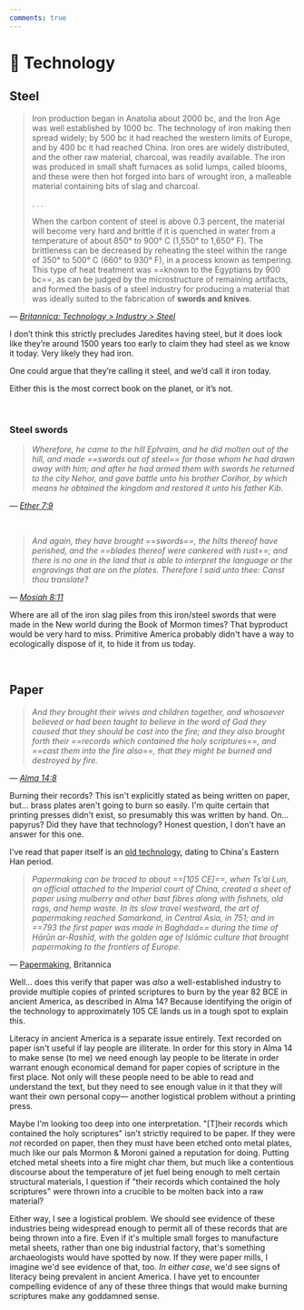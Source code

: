 ```yaml
---
comments: true
---
```

# 🤖 Technology
## Steel
> Iron production began in Anatolia about 2000 bc, and the Iron Age was well established by 1000 bc. The technology of iron making then spread widely; by 500 bc it had reached the western limits of Europe, and by 400 bc it had reached China. Iron ores are widely distributed, and the other raw material, charcoal, was readily available. The iron was produced in small shaft furnaces as solid lumps, called blooms, and these were then hot forged into bars of wrought iron, a malleable material containing bits of slag and charcoal.
>
> . . . 
>
> When the carbon content of steel is above 0.3 percent, the material will become very hard and brittle if it is quenched in water from a temperature of about 850° to 900° C (1,550° to 1,650° F). The brittleness can be decreased by reheating the steel within the range of 350° to 500° C (660° to 930° F), in a process known as tempering. This type of heat treatment was ==known to the Egyptians by 900 bc==, as can be judged by the microstructure of remaining artifacts, and formed the basis of a steel industry for producing a material that was ideally suited to the fabrication of **swords and knives**.

— _[Britannica: Technology > Industry > Steel](https://www.britannica.com/technology/steel/History)_

I don’t think this strictly precludes Jaredites having steel, but it does look like they’re around 1500 years too early to claim they had steel as we know it today. Very likely they had iron.

One could argue that they’re calling it steel, and we’d call it iron today.

Either this is the most correct book on the planet, or it’s not.

&nbsp;

### Steel swords
> *Wherefore, he came to the hill Ephraim, and he did molten out of the hill, and made ==swords out of steel== for those whom he had drawn away with him; and after he had armed them with swords he returned to the city Nehor, and gave battle unto his brother Corihor, by which means he obtained the kingdom and restored it unto his father Kib.*

— _[Ether 7:9](https://www.churchofjesuschrist.org/study/scriptures/bofm/ether/7?lang=eng&id=p9#p9)_

&nbsp;

>*And again, they have brought ==swords==, the hilts thereof have perished, and the ==blades thereof were cankered with rust==; and there is no one in the land that is able to interpret the language or the engravings that are on the plates. Therefore I said unto thee: Canst thou translate?*

— _[Mosiah 8:11](https://www.churchofjesuschrist.org/study/scriptures/bofm/mosiah/8?lang=eng&id=p11#p11)_

Where are all of the iron slag piles from this iron/steel swords that were made in the New world during the Book of Mormon times? That byproduct would be very hard to miss. Primitive America probably didn't have a way to ecologically dispose of it, to hide it from us today.

&nbsp;

## Paper
> *And they brought their wives and children together, and whosoever believed or had been taught to believe in the word of God they caused that they should be cast into the fire; and they also brought forth their ==records which contained the holy scriptures==, and ==cast them into the fire also==, that they might be burned and destroyed by fire.*

— _[Alma 14:8](https://www.churchofjesuschrist.org/study/scriptures/bofm/alma/14?lang=eng&id=p8#p8)_

Burning their records? This isn't explicitly stated as being written on paper, but... brass plates aren't going to burn so easily. I'm quite certain that printing presses didn't exist, so presumably this was written by hand. On... papyrus? Did they have that technology? Honest question, I don't have an answer for this one.

I've read that paper itself is an [old technology](https://en.wikipedia.org/wiki/History_of_paper), dating to China's Eastern Han period.

> *Papermaking can be traced to about ==\[105 CE\]==, when Ts’ai Lun, an official attached to the Imperial court of China, created a sheet of paper using mulberry and other bast fibres along with fishnets, old rags, and hemp waste. In its slow travel westward, the art of papermaking reached Samarkand, in Central Asia, in 751; and in ==793 the first paper was made in Baghdad== during the time of Hārūn ar-Rashīd, with the golden age of Islāmic culture that brought papermaking to the frontiers of Europe.*

— [Papermaking](https://www.britannica.com/technology/papermaking), Britannica

Well... does this verify that paper was *also* a well-established industry to provide multiple copies of printed scriptures to burn by the year 82 BCE in ancient America, as described in Alma 14? Because identifying the origin of the technology to approximately 105 CE lands us in a tough spot to explain this.

Literacy in ancient America is a separate issue entirely. Text recorded on paper isn't useful if lay people are illiterate. In order for this story in Alma 14 to make sense (to me) we need enough lay people to be literate in order warrant enough economical demand for paper copies of scripture in the first place. Not only will these people need to be able to read and understand the text, but they need to see enough value in it that they will want their own personal copy— another logistical problem without a printing press.

Maybe I'm looking too deep into one interpretation. "\[T\]heir records which contained the holy scriptures" isn't strictly required to be paper. If they were *not* recorded on paper, then they must have been etched onto metal plates, much like our pals Mormon & Moroni gained a reputation for doing. Putting etched metal sheets into a fire might char them, but much like a contentious discourse about the temperature of jet fuel being enough to melt certain structural materials, I question if "their records which contained the holy scriptures" were thrown into a crucible to be molten back into a raw material?

Either way, I see a logistical problem. We should see evidence of these industries being widespread enough to permit all of these records that are being thrown into a fire. Even if it's multiple small forges to manufacture metal sheets, rather than one big industrial factory, that's something archaeologists would have spotted by now. If they were paper mills, I imagine we'd see evidence of that, too. *In either case*, we'd see signs of literacy being prevalent in ancient America. I have yet to encounter compelling evidence of any of these three things that would make burning scriptures make any goddamned sense.